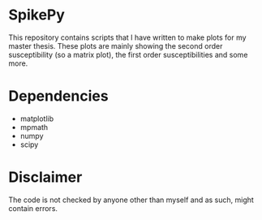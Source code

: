# SpikePy
This repository contains scripts that I have written to make plots for my master thesis.
These plots are mainly showing the second order susceptibility (so a matrix plot), the first order susceptibilities and
some more.

# Dependencies
* matplotlib
* mpmath
* numpy
* scipy

# Disclaimer
The code is not checked by anyone other than myself and as such, might contain errors.
